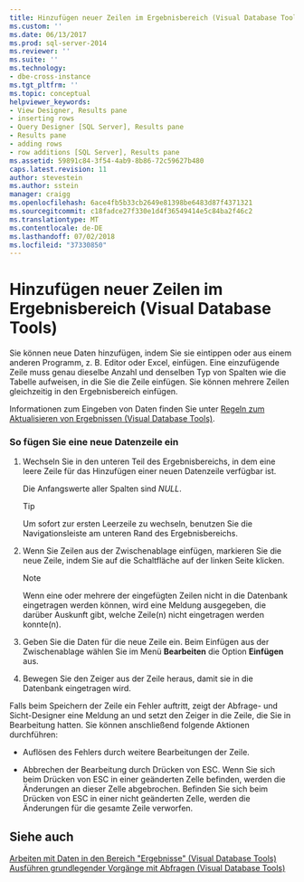 ```yaml
---
title: Hinzufügen neuer Zeilen im Ergebnisbereich (Visual Database Tools) | Microsoft-Dokumentation
ms.custom: ''
ms.date: 06/13/2017
ms.prod: sql-server-2014
ms.reviewer: ''
ms.suite: ''
ms.technology:
- dbe-cross-instance
ms.tgt_pltfrm: ''
ms.topic: conceptual
helpviewer_keywords:
- View Designer, Results pane
- inserting rows
- Query Designer [SQL Server], Results pane
- Results pane
- adding rows
- row additions [SQL Server], Results pane
ms.assetid: 59891c84-3f54-4ab9-8b86-72c59627b480
caps.latest.revision: 11
author: stevestein
ms.author: sstein
manager: craigg
ms.openlocfilehash: 6ace4fb5b33cb2649e81398be6483d87f4371321
ms.sourcegitcommit: c18fadce27f330e1d4f36549414e5c84ba2f46c2
ms.translationtype: MT
ms.contentlocale: de-DE
ms.lasthandoff: 07/02/2018
ms.locfileid: "37330850"
---
```

# <a name="add-new-rows-in-the-results-pane-visual-database-tools"></a>Hinzufügen neuer Zeilen im Ergebnisbereich (Visual Database Tools)
  Sie können neue Daten hinzufügen, indem Sie sie eintippen oder aus einem anderen Programm, z. B. Editor oder Excel, einfügen. Eine einzufügende Zeile muss genau dieselbe Anzahl und denselben Typ von Spalten wie die Tabelle aufweisen, in die Sie die Zeile einfügen. Sie können mehrere Zeilen gleichzeitig in den Ergebnisbereich einfügen.  
  
 Informationen zum Eingeben von Daten finden Sie unter [Regeln zum Aktualisieren von Ergebnissen &#40;Visual Database Tools&#41;](visual-database-tools.md).  
  
### <a name="to-add-a-new-data-row"></a>So fügen Sie eine neue Datenzeile ein  
  
1.  Wechseln Sie in den unteren Teil des Ergebnisbereichs, in dem eine leere Zeile für das Hinzufügen einer neuen Datenzeile verfügbar ist.  
  
     Die Anfangswerte aller Spalten sind *NULL*.  
  
    > [!TIP]  
    >  Um sofort zur ersten Leerzeile zu wechseln, benutzen Sie die Navigationsleiste am unteren Rand des Ergebnisbereichs.  
  
2.  Wenn Sie Zeilen aus der Zwischenablage einfügen, markieren Sie die neue Zeile, indem Sie auf die Schaltfläche auf der linken Seite klicken.  
  
    > [!NOTE]  
    >  Wenn eine oder mehrere der eingefügten Zeilen nicht in die Datenbank eingetragen werden können, wird eine Meldung ausgegeben, die darüber Auskunft gibt, welche Zeile(n) nicht eingetragen werden konnte(n).  
  
3.  Geben Sie die Daten für die neue Zeile ein. Beim Einfügen aus der Zwischenablage wählen Sie im Menü **Bearbeiten** die Option **Einfügen** aus.  
  
4.  Bewegen Sie den Zeiger aus der Zeile heraus, damit sie in die Datenbank eingetragen wird.  
  
 Falls beim Speichern der Zeile ein Fehler auftritt, zeigt der Abfrage- und Sicht-Designer eine Meldung an und setzt den Zeiger in die Zeile, die Sie in Bearbeitung hatten. Sie können anschließend folgende Aktionen durchführen:  
  
-   Auflösen des Fehlers durch weitere Bearbeitungen der Zeile.  
  
-   Abbrechen der Bearbeitung durch Drücken von ESC. Wenn Sie sich beim Drücken von ESC in einer geänderten Zelle befinden, werden die Änderungen an dieser Zelle abgebrochen. Befinden Sie sich beim Drücken von ESC in einer nicht geänderten Zelle, werden die Änderungen für die gesamte Zeile verworfen.  
  
## <a name="see-also"></a>Siehe auch  
 [Arbeiten mit Daten in den Bereich "Ergebnisse" &#40;Visual Database Tools&#41;](results-pane-visual-database-tools.md)   
 [Ausführen grundlegender Vorgänge mit Abfragen &#40;Visual Database Tools&#41;](perform-basic-operations-with-queries-visual-database-tools.md)  
  
  
